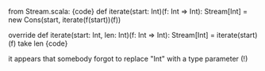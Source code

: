 from Stream.scala:
{code}
  def iterate(start: Int)(f: Int => Int): Stream[Int] = new Cons(start, iterate(f(start))(f))

  override def iterate(start: Int, len: Int)(f: Int => Int): Stream[Int] =
    iterate(start)(f) take len
{code}

it appears that somebody forgot to replace "Int" with a type parameter (!)
